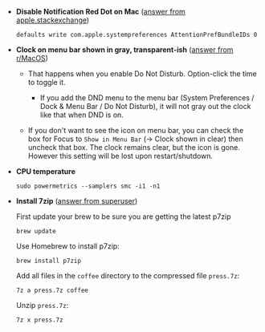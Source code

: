 - **Disable Notification Red Dot on Mac** ([answer from apple.stackexchange](https://apple.stackexchange.com/a/344279/450143))

      defaults write com.apple.systempreferences AttentionPrefBundleIDs 0

- **Clock on menu bar shown in gray, transparent-ish** ([answer from r/MacOS](https://www.reddit.com/r/MacOS/comments/kfuycs/macos_111_bug_the_clock_in_the_status_bar_is/))
    - That happens when you enable Do Not Disturb. Option-click the time to toggle it.

        - If you add the DND menu to the menu bar (System Preferences / Dock & Menu Bar / Do Not Disturb), it will not gray out the clock like that when DND is on.

    - If you don't want to see the icon on menu bar, you can check the box for Focus to `Show in Menu Bar` (-> Clock shown in clear) then uncheck that box. The clock remains clear, but the icon is gone. However this setting will be lost upon restart/shutdown.

- **CPU temperature**

      sudo powermetrics --samplers smc -i1 -n1

- **Install 7zip** ([answer from superuser](https://superuser.com/a/667076/988063))

   First update your brew to be sure you are getting the latest p7zip
      
      brew update
      
   Use Homebrew to install p7zip:

      brew install p7zip
      
   Add all files in the `coffee` directory to the compressed file `press.7z`:

      7z a press.7z coffee

   Unzip `press.7z`:

      7z x press.7z
